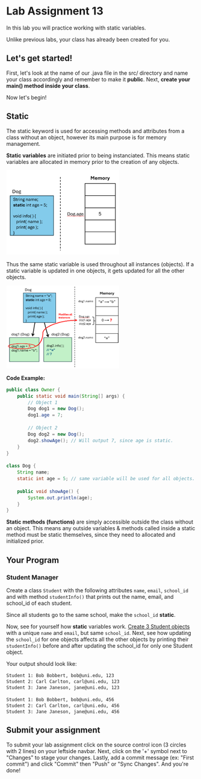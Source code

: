 # Lab Assignment 13

In this lab you will practice working with static variables.

Unlike previous labs, your class has already been created for you. 

## Let's get started!

First, let's look at the name of our .java file in the src/ directory and name your class accordingly and remember to make it **public**. Next, **create your main() method inside your class**.

Now let's begin!

## Static

The static keyword is used for accessing methods and attributes from a class without an object, however its main purpose is for memory management.

**Static variables** are initiated prior to being instanciated. This means static variables are allocated in memory prior to the creation of any objects.

<img src="img/static.png" width="300px">

Thus the same static variable is used throughout all instances (objects). If a static variable is updated in one objects, it gets updated for all the other objects.

<img src="img/shared_mem.png" width="300px">

**Code Example:**

```java
public class Owner {
    public static void main(String[] args) {
        // Object 1
        Dog dog1 = new Dog();
        dog1.age = 7;

        // Object 2
        Dog dog2 = new Dog();
        dog2.showAge(); // Will output 7, since age is static.
    }
}

class Dog {
    String name;
    static int age = 5; // same variable will be used for all objects.

    public void showAge() {
        System.out.println(age);
    }
}
```

**Static methods (functions)** are simply accessible outside the class without an object. This means any outside variables & methods called inside a static method must be static themselves, since they need to allocated and initialized prior.

## Your Program

### Student Manager

Create a class `Student` with the following attributes `name`, `email`, `school_id` and with method `studentInfo()` that prints out the name, email, and school_id of each student.

Since all students go to the same school, make the `school_id` **static**.

Now, see for yourself how **static** variables work. <ins>Create 3 Student objects</ins> with a unique `name` and `email`, but same `school_id`. Next, see how updating the `school_id` for one objects affects all the other objects by printing their `studentInfo()` before and after updating the school_id for only one Student object.

Your output should look like:

```
Student 1: Bob Bobbert, bob@uni.edu, 123
Student 2: Carl Carlton, carl@uni.edu, 123
Student 3: Jane Janeson, jane@uni.edu, 123

Student 1: Bob Bobbert, bob@uni.edu, 456
Student 2: Carl Carlton, carl@uni.edu, 456
Student 3: Jane Janeson, jane@uni.edu, 456
```

## Submit your assignment

To submit your lab assignment click on the source control icon (3 circles with 2 lines) on your leftside navbar. Next, click on the '+' symbol next to "Changes" to stage your changes. Lastly, add a commit message (ex: "First commit") and click "Commit" then "Push" or "Sync Changes". And you're done!
